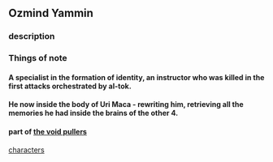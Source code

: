 ## Ozmind Yammin



### description

### Things of note


#### A specialist in the formation of identity, an instructor who was killed in the first attacks orchestrated by al-tok.
#### He now inside the body of Uri Maca - rewriting him, retrieving all the memories he had inside the brains of the other 4.
#### part of  [the void pullers](/namshubettulpa/world/the-void-pullers.md)

[characters](../index.md)